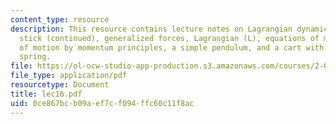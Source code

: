 ```yaml
---
content_type: resource
description: This resource contains lecture notes on Lagrangian dynamics, a falling
  stick (continued), generalized forces, Lagrangian (L), equations of motion, equation
  of motion by momentum principles, a simple pendulum, and a cart with pendulum and
  spring.
file: https://ol-ocw-studio-app-production.s3.amazonaws.com/courses/2-003j-dynamics-and-control-i-spring-2007/0ce867bcb09aef7cf094ffc60c11f8ac_lec16.pdf
file_type: application/pdf
resourcetype: Document
title: lec16.pdf
uid: 0ce867bc-b09a-ef7c-f094-ffc60c11f8ac
---
```

